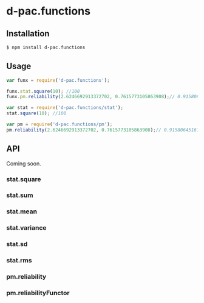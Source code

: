 # d-pac.functions

## Installation

```sh
$ npm install d-pac.functions
```

## Usage

```js
var funx = require('d-pac.functions');

funx.stat.square(10); //100
funx.pm.reliability(2.6246692913372702, 0.7615773105863908);// 0.9158064516129032
```

```js
var stat = require('d-pac.functions/stat');
stat.square(10); //100
```

```js
var pm = require('d-pac.functions/pm');
pm.reliability(2.6246692913372702, 0.7615773105863908);// 0.9158064516129032
```

## API

Coming soon.

### stat.square
### stat.sum
### stat.mean
### stat.variance
### stat.sd
### stat.rms
### pm.reliability
### pm.reliabilityFunctor
